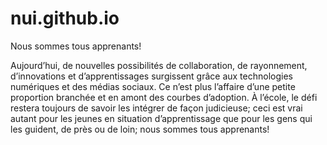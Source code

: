 # nui.github.io
Nous sommes tous apprenants!

Aujourd’hui, de nouvelles possibilités de collaboration, de rayonnement, d’innovations et d’apprentissages surgissent grâce aux technologies numériques et des médias sociaux. Ce n’est plus l’affaire d’une petite proportion branchée et en amont des courbes d’adoption. À l’école, le défi restera toujours de savoir les intégrer de façon judicieuse; ceci est vrai autant pour les jeunes en situation d’apprentissage que pour les gens qui les guident, de près ou de loin; nous sommes tous apprenants!
